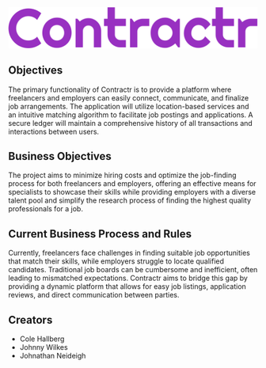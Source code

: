 ![Contractr Logo](components/img/contractr.svg)

## Objectives

The primary functionality of Contractr is to provide a platform where freelancers and employers can easily connect, communicate, and finalize job arrangements. The application will utilize location-based services and an intuitive matching algorithm to facilitate job postings and applications. A secure ledger will maintain a comprehensive history of all transactions and interactions between users.

## Business Objectives

The project aims to minimize hiring costs and optimize the job-finding process for both freelancers and employers, offering an effective means for specialists to showcase their skills while providing employers with a diverse talent pool and simplify the research process of finding the highest quality professionals for a job.

## Current Business Process and Rules

Currently, freelancers face challenges in finding suitable job opportunities that match their skills, while employers struggle to locate qualified candidates. Traditional job boards can be cumbersome and inefficient, often leading to mismatched expectations. Contractr aims to bridge this gap by providing a dynamic platform that allows for easy job listings, application reviews, and direct communication between parties.

## Creators

- Cole Hallberg
- Johnny Wilkes
- Johnathan Neideigh